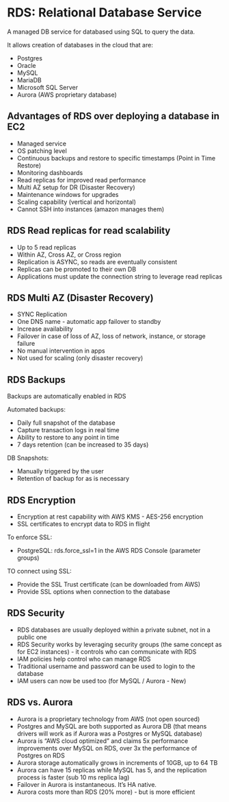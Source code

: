 # RDS: Relational Database Service

A managed DB service for databased using SQL to query the data.

It allows creation of databases in the cloud that are:

* Postgres
* Oracle
* MySQL
* MariaDB
* Microsoft SQL Server
* Aurora (AWS proprietary database)

## Advantages of RDS over deploying a database in EC2

* Managed service
* OS patching level
* Continuous backups and restore to specific timestamps (Point in Time Restore)
* Monitoring dashboards
* Read replicas for improved read performance
* Multi AZ setup for DR (Disaster Recovery)
* Maintenance windows for upgrades
* Scaling capability (vertical and horizontal)
* Cannot SSH into instances (amazon manages them)

## RDS Read replicas for read scalability

* Up to 5 read replicas
* Within AZ, Cross AZ, or Cross region
* Replication is ASYNC, so reads are eventually consistent
* Replicas can be promoted to their own DB
* Applications must update the connection string to leverage read replicas

## RDS Multi AZ (Disaster Recovery)

* SYNC Replication
* One DNS name - automatic app failover to standby
* Increase availability
* Failover in case of loss of AZ, loss of network, instance, or storage failure
* No manual intervention in apps
* Not used for scaling (only disaster recovery)

## RDS Backups

Backups are automatically enabled in RDS

Automated backups:

* Daily full snapshot of the database
* Capture transaction logs in real time
* Ability to restore to any point in time
* 7 days retention (can be increased to 35 days)

DB Snapshots:

* Manually triggered by the user
* Retention of backup for as is necessary

## RDS Encryption

* Encryption at rest capability with AWS KMS - AES-256 encryption
* SSL certificates to encrypt data to RDS in flight

To enforce SSL:

* PostgreSQL: rds.force_ssl=1 in the AWS RDS Console (parameter groups)

TO connect using SSL:

* Provide the SSL Trust certificate (can be downloaded from AWS)
* Provide SSL options when connection to the database

## RDS Security

* RDS databases are usually deployed within a private subnet, not in a public one
* RDS Security works by leveraging security groups (the same concept as for EC2 instances) - it controls who can communicate with RDS
* IAM policies help control who can manage RDS
* Traditional username and password can be used to login to the database
* IAM users can now be used too (for MySQL / Aurora - New)

## RDS vs. Aurora

* Aurora is a proprietary technology from AWS (not open sourced)
* Postgres and MySQL are both supported as Aurora DB (that means drivers will work as if Aurora was a Postgres or MySQL database)
* Aurora is “AWS cloud optimized” and claims 5x performance improvements over MySQL on RDS, over 3x the performance of Postgres on RDS
* Aurora storage automatically grows in increments of 10GB, up to 64 TB
* Aurora can have 15 replicas while MySQL has 5, and the replication process is faster (sub 10 ms replica lag)
* Failover in Aurora is instantaneous. It’s HA native.
* Aurora costs more than RDS (20% more) - but is more efficient
